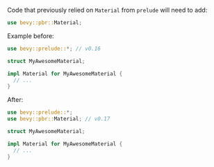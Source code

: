 Code that previously relied on `Material` from `prelude` will need to add:

```rust
use bevy::pbr::Material;
```

Example before:

```rust
use bevy::prelude::*; // v0.16

struct MyAwesomeMaterial;

impl Material for MyAwesomeMaterial {
  // ...
}
```

After:

```rust
use bevy::prelude::*;
use bevy::pbr::Material; // v0.17

struct MyAwesomeMaterial;

impl Material for MyAwesomeMaterial {
  // ...
}
```